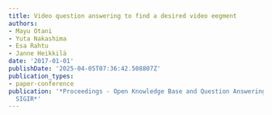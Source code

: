 ```yaml
---
title: Video question answering to find a desired video eegment
authors:
- Mayu Otani
- Yuta Nakashima
- Esa Rahtu
- Janne Heikkilä
date: '2017-01-01'
publishDate: '2025-04-05T07:36:42.508807Z'
publication_types:
- paper-conference
publication: '*Proceedings - Open Knowledge Base and Question Answering Workshop at
  SIGIR*'
---
```

